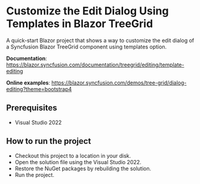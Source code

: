 # Customize the Edit Dialog Using Templates in Blazor TreeGrid

A quick-start Blazor project that shows a way to customize the edit dialog of a Syncfusion Blazor TreeGrid component using templates option.

**Documentation**: https://blazor.syncfusion.com/documentation/treegrid/editing/template-editing

**Online examples**: https://blazor.syncfusion.com/demos/tree-grid/dialog-editing?theme=bootstrap4

## Prerequisites

* Visual Studio 2022

## How to run the project

* Checkout this project to a location in your disk.
* Open the solution file using the Visual Studio 2022.
* Restore the NuGet packages by rebuilding the solution.
* Run the project.